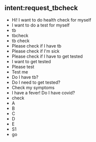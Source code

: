 ## intent:request_tbcheck
- Hi! I want to do health check for myself
- I want to do a test for myself
- tb
- tbcheck
- tb check
- Please check if I have tb
- Please check if I'm sick
- Please check if I have to get tested
- I want to get tested
- Please test
- Test me
- Do I have tb?
- Do I need to get tested?
- Check my symptoms
- I have a fever! Do I have covid?
- check
- A
- B
- C
- D
- E
- S1
- go
